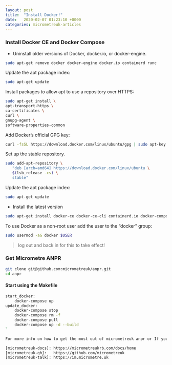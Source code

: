 ```yaml
---
layout: post
title:  "Install Docker!"
date:   2020-02-07 01:23:10 +0000
categories: micrometreuk-articles
---
```

### Install Docker CE and Docker Compose

- Uninstall older versions of Docker, docker.io, or docker-engine.

``` bash
sudo apt-get remove docker docker-engine docker.io containerd runc

```
Update the apt package index:

``` bash
sudo apt-get update
```
Install packages to allow apt to use a repository over HTTPS:
``` bash
sudo apt-get install \
apt-transport-https \
ca-certificates \
curl \
gnupg-agent \
software-properties-common
```
Add Docker’s official GPG key:
``` bash
curl -fsSL https://download.docker.com/linux/ubuntu/gpg | sudo apt-key add -
```
Set up the stable repository.
```bash
sudo add-apt-repository \
   "deb [arch=amd64] https://download.docker.com/linux/ubuntu \
   $(lsb_release -cs) \
   stable"
```
Update the apt package index:

``` bash
sudo apt-get update
```
- Install the latest version
``` bash
sudo apt-get install docker-ce docker-ce-cli containerd.io docker-compose
```
To use Docker as a non-root user add the user to the “docker” group:
```bash
sudo usermod -aG docker $USER
```
> log out and back in for this to take effect!

### Get Micrometre ANPR
```bash
git clone git@github.com:micrometreuk/anpr.git
cd anpr
```
#### Start using the Makefile

``` bash
start_docker:
	docker-compose up
update_docker:
	docker-compose stop
	docker-compose rm -f
	docker-compose pull
	docker-compose up -d --build
`

For more info on how to get the most out of micrometreuk anpr or If you have questions, you can ask them on [micrometreuk Talk][micrometreuk-talk].

[micrometreuk-docs]: https://micrometreukrb.com/docs/home
[micrometreuk-gh]:   https://github.com/micrometreuk
[micrometreuk-talk]: https://im.micrometre.uk
